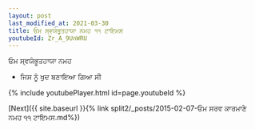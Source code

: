 ```yaml
---
layout: post
last_modified_at: 2021-03-30
title: ਓਮ ਸ੍ਵਯੰਭੂਤਹਾਯਾ ਨਮਹ ੧੧ ਟਾਇਮਸ
youtubeId: Zr_A_9UnWRU
---
```

 
 
 ਓਮ ਸ੍ਵਯੰਭੂਤਹਾਯਾ ਨਮਹ  
 
 -  ਜਿਸ ਨੂੰ ਖੁਦ ਬਣਾਇਆ ਗਿਆ ਸੀ 
 
  
 
  
 
 
 
 
 
 


{% include youtubePlayer.html id=page.youtubeId %}
 
[Next]({{ site.baseurl }}{% link  split2/_posts/2015-02-07-ਓਮ ਸਰਵ ਕਾਰਮਾਣੇ ਨਮਹ ੧੧ ਟਾਇਮਸ.md%})
 
